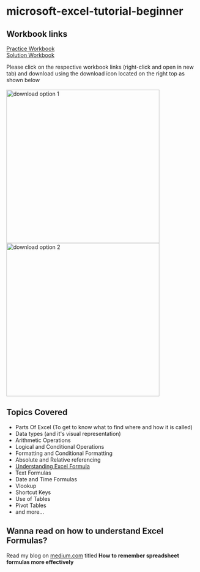 # microsoft-excel-tutorial-beginner

## Workbook links
[Practice Workbook](https://github.com/AmuthesWaran/microsoft-excel-tutorial-beginner/blob/main/excel-beginner-tutorial_workout.xlsx) <br>
[Solution Workbook](https://github.com/AmuthesWaran/microsoft-excel-tutorial-beginner/blob/main/excel-beginner-tutorial_solution.xlsx)

Please click on the respective workbook links (right-click and open in new tab) and download using the download icon located on the right top as shown below
<br>
<br>
<img src="https://github.com/AmuthesWaran/microsoft-excel-tutorial-beginner/assets/79437368/bc67f368-51fe-4518-af0a-59f33963b01b" alt="download option 1" width="400"/> <br>
<img src="https://github.com/AmuthesWaran/microsoft-excel-tutorial-beginner/assets/79437368/9e9a4d50-8835-4aad-a96d-e7091fcce9f9" alt="download option 2" width="400"/>
<br>

## Topics Covered
* Parts Of Excel (To get to know what to find where and how it is called) 
* Data types (and it's visual representation)
* Arithmetic Operations
* Logical and Conditional Operations
* Formatting and Conditional Formatting
* Absolute and Relative referencing
* <a href="https://medium.com/@amutheswaran/how-to-remember-spreadsheet-formulas-more-effectively-c4cafe29629" target="_blank">Understanding Excel Formula</a>
* Text Formulas
* Date and Time Formulas
* Vlookup
* Shortcut Keys
* Use of Tables
* Pivot Tables
* and more...
  <br>
## Wanna read on how to understand Excel Formulas?
Read my blog on <a href="https://medium.com/@amutheswaran/how-to-remember-spreadsheet-formulas-more-effectively-c4cafe29629" target="_blank">medium.com</a> titled <b>How to remember spreadsheet formulas more effectively</b>
